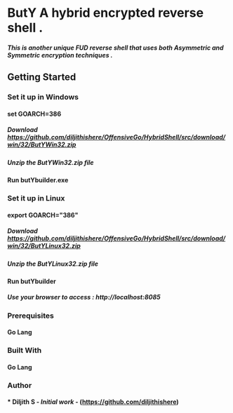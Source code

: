 # ButY  A hybrid encrypted reverse shell .

##### This is another unique FUD reverse shell that uses both Asymmetric and Symmetric encryption techniques .

## Getting Started
### Set it up in Windows 
#### set GOARCH=386
##### Download https://github.com/diljithishere/OffensiveGo/HybridShell/src/download/win/32/ButYWin32.zip
##### Unzip the ButYWin32.zip file
####  Run butYbuilder.exe

### Set it up in Linux 
#### export GOARCH="386"
##### Download https://github.com/diljithishere/OffensiveGo/HybridShell/src/download/win/32/ButYLinux32.zip
##### Unzip the ButYLinux32.zip file
####  Run butYbuilder

##### Use your browser to access : http://localhost:8085

### Prerequisites

#### Go Lang

### Built With
#### Go Lang

### Author

#### * **Diljith S** - *Initial work* - (https://github.com/diljithishere)
